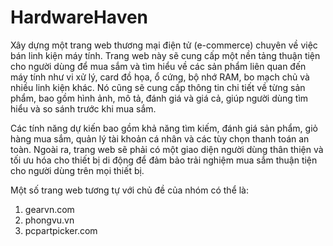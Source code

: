 # HardwareHaven
Xây dựng một trang web thương mại điện tử (e-commerce) chuyên về việc bán linh kiện máy tính. Trang web này sẽ cung cấp một nền tảng thuận tiện cho người dùng để mua sắm và tìm hiểu về các sản phẩm liên quan đến máy tính như vi xử lý, card đồ họa, ổ cứng, bộ nhớ RAM, bo mạch chủ và nhiều linh kiện khác. Nó cũng sẽ cung cấp thông tin chi tiết về từng sản phẩm, bao gồm hình ảnh, mô tả, đánh giá và giá cả, giúp người dùng tìm hiểu và so sánh trước khi mua sắm.

Các tính năng dự kiến bao gồm khả năng tìm kiếm, đánh giá sản phẩm, giỏ hàng mua sắm, quản lý tài khoản cá nhân và các tùy chọn thanh toán an toàn. Ngoài ra, trang web sẽ phải có một giao diện người dùng thân thiện và tối ưu hóa cho thiết bị di động để đảm bảo trải nghiệm mua sắm thuận tiện cho người dùng trên mọi thiết bị.

Một số trang web tương tự với chủ đề của nhóm có thể là:
1. gearvn.com
2. phongvu.vn
3. pcpartpicker.com
